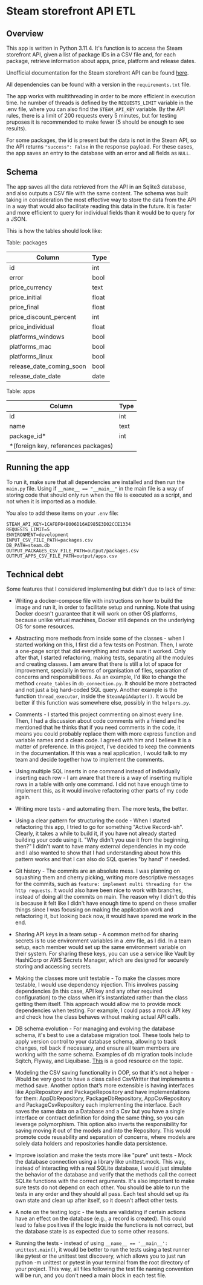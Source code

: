 # Steam storefront API ETL

## Overview

This app is written in Python 3.11.4. It's function is to access the Steam storefront API, given a list of package IDs in a CSV file and, for each package, retrieve information about apps, price, platform and release dates.

Unofficial documentation for the Steam storefront API can be found [here](https://wiki.teamfortress.com/wiki/User:RJackson/StorefrontAPI#salepage).

All dependencies can be found with a version in the `requirements.txt` file.

The app works with multithreading in order to be more efficient in execution time. he number of threads is defined by the `REQUESTS_LIMIT` variable in the .env file, where you can also find the `STEAM_API_KEY` variable. By the API rules, there is a limit of 200 requests every 5 minutes, but for testing pruposes it is recommended to make fewer (5 should be enough to see results).

For some packages, the id is present but the data is not in the Steam API, so the API returns `"success": False` in the response payload. For these cases, the app saves an entry to the database with an error and all fields as `NULL`.

## Schema

The app saves all the data retrieved from the API in an Sqlite3 database, and also outputs a CSV file with the same content. The schema was built taking in consideration the most effective way to store the data from the API in a way that would also facilitate reading this data in the future.
It is faster and more efficient to query for individual fields than it would be to query for a JSON.

This is how the tables should look like:



Table: packages

| Column                  | Type     |
| ----------------------- | -------- |
| id                      | int      |
| error                   | bool     |
| price_currency          | text     |
| price_initial           | float    |
| price_final             | float    |
| price_discount_percent  | int      |
| price_individual        | float    |
| platforms_windows       | bool     |
| platforms_mac           | bool     |
| platforms_linux         | bool     |
| release_date_coming_soon| bool     |
| release_date_date       | date     |

Table: apps

| Column      | Type |
| ----------- | ---- |
| id          | int  |
| name        | text |
| package_id*  | int  |
| *(foreign key, references packages) |  |

## Running the app

To run it, make sure that all dependencies are installed and then run the `main.py` file. Using if `__name__ == "__main__"` in the main file is a way of storing code that should only run when the file is executed as a script, and not when it is imported as a module.

You also to add these items on your `.env` file:

```
STEAM_API_KEY=1CAFBF04B006D16AE985E3D02CCE1334
REQUESTS_LIMIT=5
ENVIRONMENT=development
INPUT_CSV_FILE_PATH=packages.csv
DB_PATH=steam.db
OUTPUT_PACKAGES_CSV_FILE_PATH=output/packages.csv
OUTPUT_APPS_CSV_FILE_PATH=output/apps.csv
```

## Technical debt

Some features that I considered implementing but didn't due to lack of time:

- Writing a docker-compose file with instructions on how to build the image and run it, in order to facilitate setup and running. Note that using Docker doesn't guarantee that it will work on other OS platforms, because unlike virtual machines, Docker still depends on the underlying OS for some resources.

- Abstracting more methods from inside some of the classes - when I started working on this, I first did a few tests on Postman. Then, I wrote a one-page script that did everything and made sure it worked. Only after that, I started refactoring, making tests, separating all the modules and creating classes. I am aware that there is still a lot of space for improvement, specially in terms of organisation of files, separation of concerns and responsibilitiees. As an example, I'd like to change the method `create_tables` in `db_connection.py`. It should be more abstracted and not just a big hard-coded SQL query. Another example is the function `thread_executor`, inside the `SteamApiAdapter()`. It would be better if this function was somewhere else, possibly in the `helpers.py`.

- Comments - I started this project commenting on almost every line. Then, I had a discussion about code comments with a friend and he mentioned that he thinks that if you need comments in the code, it means you could probably replace them with more express function and variable names and a clean code. I agreed with him and I believe it is a matter of preference. In this project, I've decided to keep the comments in the documentation. If this was a real application, I would talk to my team and decide together how to implement the comments.

- Using multiple SQL inserts in one command instead of individually inserting each row - I am aware that there is a way of inserting multiple rows in a table with only one command. I did not have enough time to implement this, as it would involve refactoring other parts of my code again.

- Writing more tests - and automating them. The more tests, the better.

- Using a clear pattern for structuring the code - When I started refactoring this app, I tried to go for something "Active Record-ish". Clearly, it takes a while to build it, if you have not already started building your code using it.
"Why didn't you use it from the beginning, then?"
I didn't want to have many external dependencies in my code and I also wanted to show that I had understanding about how this pattern works and that I can also do SQL queries "by hand" if needed.

- Git history - The commits are an absolute mess. I was planning on squashing them and cherry picking, writing more descriptive messages for the commits, such as `feature: implement multi threading for the http requests`. It would also have been nice to work with branches, instead of doing all the commits on main. The reason why I didn't do this is because it felt like I didn't have enough time to spend on these smaller things since I was focusing on making the application work and refactoring it, but looking back now, it would have spared me work in the end.

- Sharing API keys in a team setup - A common method for sharing secrets is to use environment variables in a .env file, as I did. In a team setup, each member would set up the same environment variable on their system. For sharing these keys, you can use a service like Vault by HashiCorp or AWS Secrets Manager, which are designed for securely storing and accessing secrets.

- Making the classes more unit testable - To make the classes more testable, I would use dependency injection. This involves passing dependencies (in this case, API key and any other required configuration) to the class when it's instantiated rather than the class getting them itself. This approach would allow me to provide mock dependencies when testing. For example, I could pass a mock API key and check how the class behaves without making actual API calls.

- DB schema evolution - For managing and evolving the database schema, it's best to use a database migration tool. These tools help to apply version control to your database schema, allowing to track changes, roll back if necessary, and ensure all team members are working with the same schema. Examples of db migration tools include Sqitch, Flyway, and Liquibase. [This](https://towardsdatascience.com/which-tool-should-you-use-for-database-migrations-4e0b9c44b790) is a good resource on the topic.

- Modeling the CSV saving functionality in OOP, so that it's not a helper - Would be very good to have a class called CsvWritter that implements a method save. Another option that’s more extensible is having interfaces like AppRepository and PackageRepository and have implementations for them: AppDbRepository, PackageDbRepository, AppCsvRepository and PackageCsvRepository each implementing the interface. Each saves the same data on a Database and a Csv but you have a single interface or contract definition for doing the same thing, so you can leverage polymorphism. This option also inverts the responsibility for saving moving it out of the models and into the Repository. This would promote code reusability and separation of concerns, where models are solely data holders and repositories handle data persistence.

- Improve isolation and make the tests more like "pure" unit tests - Mock the database connection using a library like unittest.mock. This way, instead of interacting with a real SQLite database, I would just simulate the behavior of the database and verify that the methods call the correct SQLite functions with the correct arguments. It's also important to make sure tests do not depend on each other. You should be able to run the tests in any order and they should all pass. Each test should set up its own state and clean up after itself, so it doesn't affect other tests.

- A note on the testing logic - the tests are validating if certain actions have an effect on the database (e.g., a record is created). This could lead to false positives if the logic inside the functions is not correct, but the database state is as expected due to some other reasons.

- Running the tests - instead of using `__name__ == '__main__': unittest.main()`, it would be better to run the tests using a test runner like pytest or the unittest test discovery, which allows you to just run python -m unittest or pytest in your terminal from the root directory of your project. This way, all files following the test file naming convention will be run, and you don't need a main block in each test file.
